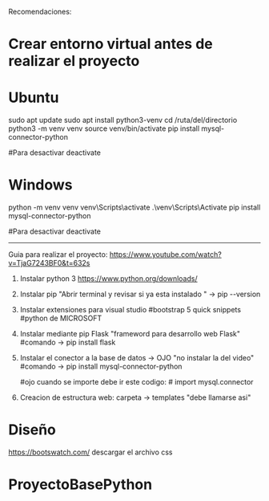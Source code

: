 Recomendaciones:

# Crear entorno virtual antes de realizar el proyecto
# Ubuntu
sudo apt update
sudo apt install python3-venv
cd /ruta/del/directorio
python3 -m venv venv
source venv/bin/activate
pip install mysql-connector-python

#Para desactivar
deactivate

# Windows
python -m venv venv
venv\Scripts\activate
.\venv\Scripts\Activate
pip install mysql-connector-python

#Para desactivar
deactivate


*******************************************************************************************

Guia para realizar el proyecto: https://www.youtube.com/watch?v=TjaG7243BF0&t=632s

1. Instalar python 3 https://www.python.org/downloads/
2. Instalar pip "Abrir terminal y revisar si ya esta instalado " -> pip --version 
3. Instalar extensiones para visual studio
        #bootstrap 5 quick snippets
        #python de MICROSOFT

4. Instalar mediante pip Flask "frameword para desarrollo web Flask"
        #comando -> pip install flask

5.  Instalar el conector a la base de datos  -> OJO "no instalar la del video"
        #comando -> pip install mysql-connector-python

    #ojo cuando se importe debe ir este codigo: 
        # import mysql.connector 

6. Creacion de estructura web:
    carpeta -> templates "debe llamarse asi"

# Diseño
https://bootswatch.com/
descargar el archivo css 





# ProyectoBasePython
